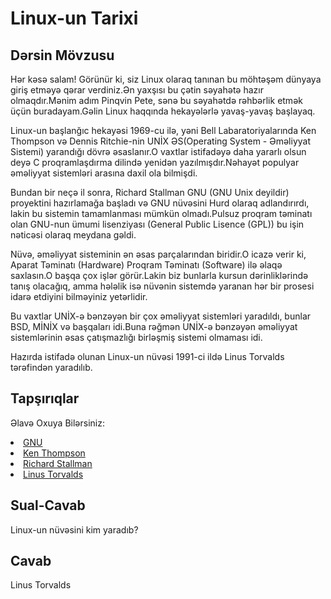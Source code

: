 ﻿# Linux-un Tarixi

## Dərsin Mövzusu

Hər kəsə salam! Görünür ki, siz Linux olaraq tanınan bu möhtəşəm dünyaya giriş etməyə qərar verdiniz.Ən yaxşısı bu çətin səyahətə hazır olmaqdır.Mənim adım Pinqvin Pete, sənə bu səyahətdə rəhbərlik etmək üçün buradayam.Gəlin Linux haqqında hekayələrlə yavaş-yavaş başlayaq.

Linux-un başlanğıc hekayəsi 1969-cu ilə, yəni Bell Labaratoriyalarında Ken Thompson və Dennis Ritchie-nin UNİX ƏS(Operating System - Əməliyyat Sistemi) yarandığı dövrə əsaslanır.O vaxtlar istifadəyə daha yararlı olsun deyə C proqramlaşdırma dilində yenidən yazılmışdır.Nəhayət populyar əməliyyat sistemləri arasına daxil ola bilmişdi. 

Bundan bir neçə il sonra, Richard Stallman GNU (GNU Unix deyildir) proyektini hazırlamağa başladı və GNU nüvəsini Hurd olaraq adlandırırdı, lakin bu sistemin tamamlanması mümkün olmadı.Pulsuz proqram təminatı olan GNU-nun ümumi lisenziyası (General Public Lisence (GPL)) bu işin nəticəsi olaraq meydana gəldi.    

Nüvə, əməliyyat sisteminin ən əsas parçalarından biridir.O icazə verir ki, Aparat Təminatı (Hardware) Proqram Təminatı (Software) ilə əlaqə saxlasın.O başqa çox işlər görür.Lakin biz bunlarla kursun dərinliklərində tanış olacağıq, amma hələlik isə nüvənin sistemdə yaranan hər bir prosesi idarə etdiyini bilməyiniz yetərlidir.

Bu vaxtlar UNİX-ə bənzəyən bir çox əməliyyat sistemləri yaradıldı, bunlar BSD, MİNİX və başqaları idi.Buna rəğmən UNİX-ə bənzəyən əməliyyat sistemlərinin əsas çatışmazlığı birləşmiş sistemi olmaması idi.

Hazırda istifadə olunan Linux-un nüvəsi 1991-ci ildə Linus Torvalds tərəfindən yaradılıb.


## Tapşırıqlar

Əlavə Oxuya Bilərsiniz:
<li><a href='https://www.gnu.org/home.en.html'>GNU</a></li>
<li><a href='https://en.wikipedia.org/wiki/Ken_Thompson'>Ken Thompson</a></li>
<li><a href='https://stallman.org/'>Richard Stallman</a></li>
<li><a href='https://en.wikipedia.org/wiki/Linus_Torvalds'>Linus Torvalds</a></li>

## Sual-Cavab

Linux-un nüvəsini kim yaradıb?

## Cavab

Linus Torvalds
